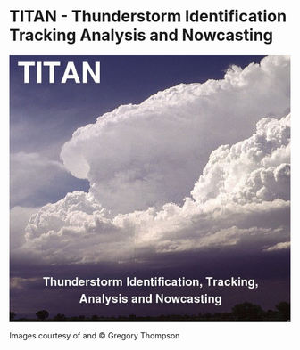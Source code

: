 <?php include("../include/begin.php"); ?>
<?php include("./topics.php"); ?>

<!-- Begin main page content. -->
<div id="content">

<h1>TITAN - Thunderstorm Identification Tracking Analysis and Nowcasting</h1>

<img src="../images/titan_front_page_smaller.jpg" alt="Sorry, image not available" />
<p>Images courtesy of and &copy; Gregory Thompson</p>

<!-- div#content :: End main page content. -->
</div>

<?php include("../include/end.php"); ?>


